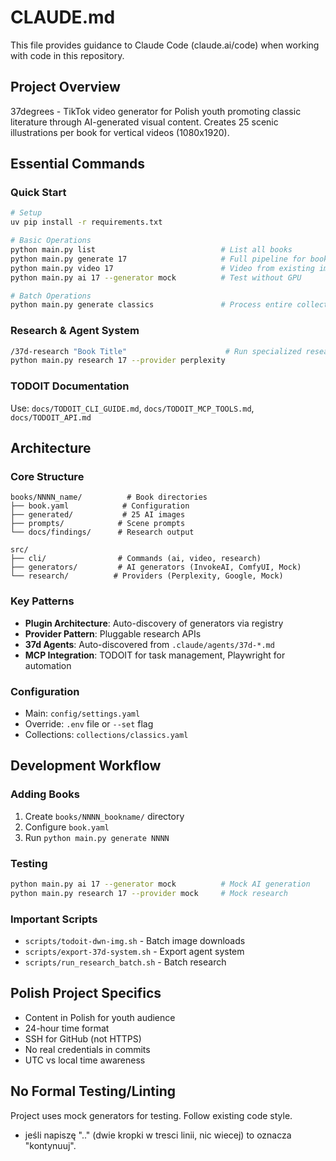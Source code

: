 # CLAUDE.md

This file provides guidance to Claude Code (claude.ai/code) when working with code in this repository.

## Project Overview
37degrees - TikTok video generator for Polish youth promoting classic literature through AI-generated visual content. Creates 25 scenic illustrations per book for vertical videos (1080x1920).

## Essential Commands

### Quick Start
```bash
# Setup
uv pip install -r requirements.txt

# Basic Operations
python main.py list                            # List all books
python main.py generate 17                     # Full pipeline for book #17
python main.py video 17                        # Video from existing images
python main.py ai 17 --generator mock          # Test without GPU

# Batch Operations  
python main.py generate classics               # Process entire collection
```

### Research & Agent System
```bash
/37d-research "Book Title"                      # Run specialized research agents
python main.py research 17 --provider perplexity
```

### TODOIT Documentation
Use: `docs/TODOIT_CLI_GUIDE.md`, `docs/TODOIT_MCP_TOOLS.md`, `docs/TODOIT_API.md`

## Architecture

### Core Structure
```
books/NNNN_name/          # Book directories
├── book.yaml            # Configuration
├── generated/           # 25 AI images
├── prompts/            # Scene prompts  
└── docs/findings/      # Research output

src/
├── cli/                # Commands (ai, video, research)
├── generators/         # AI generators (InvokeAI, ComfyUI, Mock)
└── research/          # Providers (Perplexity, Google, Mock)
```

### Key Patterns
- **Plugin Architecture**: Auto-discovery of generators via registry
- **Provider Pattern**: Pluggable research APIs
- **37d Agents**: Auto-discovered from `.claude/agents/37d-*.md`
- **MCP Integration**: TODOIT for task management, Playwright for automation

### Configuration
- Main: `config/settings.yaml`
- Override: `.env` file or `--set` flag
- Collections: `collections/classics.yaml`

## Development Workflow

### Adding Books
1. Create `books/NNNN_bookname/` directory
2. Configure `book.yaml`
3. Run `python main.py generate NNNN`

### Testing
```bash
python main.py ai 17 --generator mock          # Mock AI generation
python main.py research 17 --provider mock     # Mock research
```

### Important Scripts
- `scripts/todoit-dwn-img.sh` - Batch image downloads
- `scripts/export-37d-system.sh` - Export agent system  
- `scripts/run_research_batch.sh` - Batch research

## Polish Project Specifics
- Content in Polish for youth audience
- 24-hour time format
- SSH for GitHub (not HTTPS)
- No real credentials in commits
- UTC vs local time awareness

## No Formal Testing/Linting
Project uses mock generators for testing. Follow existing code style.
- jeśli napiszę ".." (dwie kropki w tresci linii, nic wiecej) to oznacza "kontynuuj".